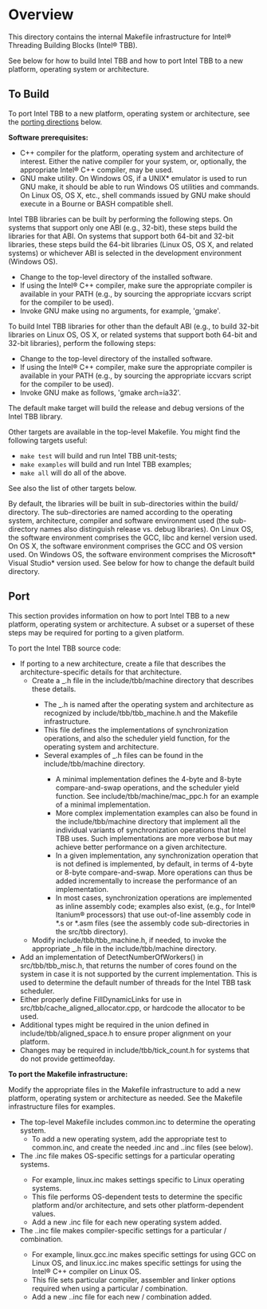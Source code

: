 # Overview

This directory contains the internal Makefile infrastructure for 
Intel® Threading Building Blocks (Intel® TBB).

See below for how to build Intel TBB and how to port Intel TBB to 
a new platform, operating system or architecture.

## To Build

To port Intel TBB to a new platform, operating system or architecture, see 
the [porting directions](#port) below.

**Software prerequisites:**

- C++ compiler for the platform, operating system and architecture of interest. Either the native compiler for your system, or, optionally, the appropriate Intel® C++ compiler, may be used.
- GNU make utility. On Windows OS, if a UNIX* emulator is used to run GNU make, it should be able to run Windows OS utilities and commands. On Linux OS, OS X, etc., shell commands issued by GNU make should execute in a Bourne or BASH compatible shell.

Intel TBB libraries can be built by performing the following steps. 
On systems that support only one ABI (e.g., 32-bit), these steps build 
the libraries for that ABI. On systems that support both 64-bit and 32-bit 
libraries, these steps build the 64-bit libraries (Linux OS, OS X, 
and related systems) or whichever ABI is selected in the development 
environment (Windows OS).

- Change to the top-level directory of the installed software.
- If using the Intel® C++ compiler, make sure the appropriate compiler is available in your PATH (e.g., by sourcing the appropriate iccvars script for the compiler to be used).
- Invoke GNU make using no arguments, for example, 'gmake'.

To build Intel TBB libraries for other than the default ABI (e.g., to build 32-bit libraries on Linux OS, OS X, or related systems that support both 64-bit and 32-bit libraries), perform the following steps:

- Change to the top-level directory of the installed software.
- If using the Intel® C++ compiler, make sure the appropriate compiler is available in your PATH (e.g., by sourcing the appropriate iccvars script for the compiler to be used).
- Invoke GNU make as follows, 'gmake arch=ia32'.

The default make target will build the release and debug versions of the Intel TBB library.

Other targets are available in the top-level Makefile. You might find the following targets useful:

- `make test` will build and run Intel TBB unit-tests;
- `make examples` will build and run Intel TBB examples;
- `make all` will do all of the above.

See also the list of other targets below.

By default, the libraries will be built in sub-directories within the build/ directory. The sub-directories are named according to the operating system, architecture, compiler and software environment used (the sub-directory names also distinguish release vs. debug libraries). On Linux OS, the software environment comprises the GCC, libc and kernel version used. On OS X, the software environment comprises the GCC and OS version used. On Windows OS, the software environment comprises the Microsoft* Visual Studio* version used. See below for how to change the default build directory.

## Port

This section provides information on how to port Intel TBB to a new platform, operating system or architecture. A subset or a superset of these steps may be required for porting to a given platform.

To port the Intel TBB source code:

- If porting to a new architecture, create a file that describes the architecture-specific details for that architecture.
  - Create a <os>_<architecture>.h file in the include/tbb/machine directory that describes these details.
    - The <os>_<architecture>.h is named after the operating system and architecture as recognized by include/tbb/tbb_machine.h and the Makefile infrastructure.
    - This file defines the implementations of synchronization operations, and also the scheduler yield function, for the operating system and architecture.
    - Several examples of <os>_<architecture>.h files can be found in the include/tbb/machine directory.
      - A minimal implementation defines the 4-byte and 8-byte compare-and-swap operations, and the scheduler yield function. See include/tbb/machine/mac_ppc.h for an example of a minimal implementation.
      - More complex implementation examples can also be found in the include/tbb/machine directory that implement all the individual variants of synchronization operations that Intel TBB uses. Such implementations are more verbose but may achieve better performance on a given architecture.
      - In a given implementation, any synchronization operation that is not defined is implemented, by default, in terms of 4-byte or 8-byte compare-and-swap. More operations can thus be added incrementally to increase the performance of an implementation.
      - In most cases, synchronization operations are implemented as inline assembly code; examples also exist, (e.g., for Intel® Itanium® processors) that use out-of-line assembly code in *.s or *.asm files (see the assembly code sub-directories in the src/tbb directory).
  - Modify include/tbb/tbb_machine.h, if needed, to invoke the appropriate <os>_<architecture>.h file in the include/tbb/machine directory.
- Add an implementation of DetectNumberOfWorkers() in src/tbb/tbb_misc.h, that returns the number of cores found on the system in case it is not supported by the current implementation. This is used to determine the default number of threads for the Intel TBB task scheduler.
- Either properly define FillDynamicLinks for use in src/tbb/cache_aligned_allocator.cpp, or hardcode the allocator to be used.
- Additional types might be required in the union defined in include/tbb/aligned_space.h to ensure proper alignment on your platform.
- Changes may be required in include/tbb/tick_count.h for systems that do not provide gettimeofday.

**To port the Makefile infrastructure:**

Modify the appropriate files in the Makefile infrastructure to add a new platform, operating system or architecture as needed. See the Makefile infrastructure files for examples.

- The top-level Makefile includes common.inc to determine the operating system.
  - To add a new operating system, add the appropriate test to common.inc, and create the needed <os>.inc and <os>.<compiler>.inc files (see below).
- The <os>.inc file makes OS-specific settings for a particular operating systems.
  - For example, linux.inc makes settings specific to Linux operating systems.
  - This file performs OS-dependent tests to determine the specific platform and/or architecture, and sets other platform-dependent values.
  - Add a new <os>.inc file for each new operating system added.
- The <os>.<compiler>.inc file makes compiler-specific settings for a particular <os> / <compiler> combination.
  - For example, linux.gcc.inc makes specific settings for using GCC on Linux OS, and linux.icc.inc makes specific settings for using the Intel® C++ compiler on Linux OS.
  - This file sets particular compiler, assembler and linker options required when using a particular <os> / <compiler> combination.
  - Add a new <os>.<compiler>.inc file for each new <os> / <compiler> combination added.
